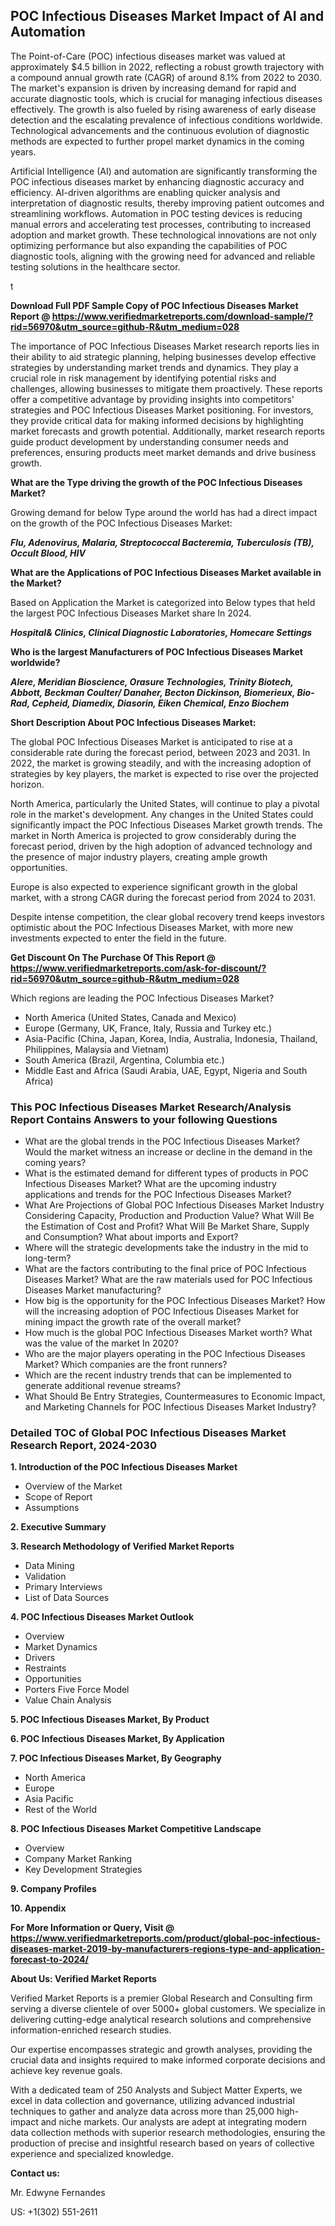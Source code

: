 <h2>POC Infectious Diseases Market Impact of AI and Automation</h2><p>The Point-of-Care (POC) infectious diseases market was valued at approximately $4.5 billion in 2022, reflecting a robust growth trajectory with a compound annual growth rate (CAGR) of around 8.1% from 2022 to 2030. The market's expansion is driven by increasing demand for rapid and accurate diagnostic tools, which is crucial for managing infectious diseases effectively. The growth is also fueled by rising awareness of early disease detection and the escalating prevalence of infectious conditions worldwide. Technological advancements and the continuous evolution of diagnostic methods are expected to further propel market dynamics in the coming years.</p><p>Artificial Intelligence (AI) and automation are significantly transforming the POC infectious diseases market by enhancing diagnostic accuracy and efficiency. AI-driven algorithms are enabling quicker analysis and interpretation of diagnostic results, thereby improving patient outcomes and streamlining workflows. Automation in POC testing devices is reducing manual errors and accelerating test processes, contributing to increased adoption and market growth. These technological innovations are not only optimizing performance but also expanding the capabilities of POC diagnostic tools, aligning with the growing need for advanced and reliable testing solutions in the healthcare sector.</p>t</p><p id="" class=""><strong>Download Full PDF Sample Copy of POC Infectious Diseases Market Report @ <a href="https://www.verifiedmarketreports.com/download-sample/?rid=56970&utm_source=github-R&utm_medium=028" target="_blank">https://www.verifiedmarketreports.com/download-sample/?rid=56970&utm_source=github-R&utm_medium=028</a></strong></p><p>The importance of&nbsp;POC Infectious Diseases Market research reports lies in their ability to aid strategic planning, helping businesses develop effective strategies by understanding market trends and dynamics. They play a crucial role in risk management by identifying potential risks and challenges, allowing businesses to mitigate them proactively. These reports offer a competitive advantage by providing insights into competitors' strategies and POC Infectious Diseases Market positioning. For investors, they provide critical data for making informed decisions by highlighting market forecasts and growth potential. Additionally, market research reports guide product development by understanding consumer needs and preferences, ensuring products meet market demands and drive business growth.</p><p><strong>What are the&nbsp;Type driving the growth of the POC Infectious Diseases Market?</strong></p><p id="" class="">Growing demand for below Type around the world has had a direct impact on the growth of the POC Infectious Diseases Market:</p><em><strong>Flu, Adenovirus, Malaria, Streptococcal Bacteremia, Tuberculosis (TB), Occult Blood, HIV</strong></em></p><strong>What are the&nbsp;Applications&nbsp;of POC Infectious Diseases Market available in the Market?</strong></p><p id="" class="">Based on Application the Market is categorized into Below types that held the largest POC Infectious Diseases Market share In 2024.</p><em><strong>Hospital& Clinics, Clinical Diagnostic Laboratories, Homecare Settings</strong></em></p><strong>Who is the largest Manufacturers of POC Infectious Diseases Market worldwide?</strong></p><p><em><strong>Alere, Meridian Bioscience, Orasure Technologies, Trinity Biotech, Abbott, Beckman Coulter/ Danaher, Becton Dickinson, Biomerieux, Bio-Rad, Cepheid, Diamedix, Diasorin, Eiken Chemical, Enzo Biochem</strong></em></p><p id="" class=""><strong>Short Description About POC Infectious Diseases Market:</strong></p><p>The global POC Infectious Diseases Market is anticipated to rise at a considerable rate during the forecast period, between 2023 and 2031. In 2022, the market is growing steadily, and with the increasing adoption of strategies by key players, the market is expected to rise over the projected horizon.</p><p>North America, particularly the United States, will continue to play a pivotal role in the market's development. Any changes in the United States could significantly impact the POC Infectious Diseases Market growth trends. The market in North America is projected to grow considerably during the forecast period, driven by the high adoption of advanced technology and the presence of major industry players, creating ample growth opportunities.</p><p>Europe is also expected to experience significant growth in the global market, with a strong CAGR during the forecast period from 2024 to 2031.</p><p>Despite intense competition, the clear global recovery trend keeps investors optimistic about the POC Infectious Diseases Market, with more new investments expected to enter the field in the future.</p><p id="" class=""><strong>Get Discount On The Purchase Of This Report @ <a href="https://www.verifiedmarketreports.com/ask-for-discount/?rid=56970&utm_source=github-R&utm_medium=028" target="_blank">https://www.verifiedmarketreports.com/ask-for-discount/?rid=56970&utm_source=github-R&utm_medium=028</a></strong></p>Which regions are leading the POC Infectious Diseases Market?</p><ul><li>North America (United States, Canada and Mexico)</li><li>Europe (Germany, UK, France, Italy, Russia and Turkey etc.)</li><li>Asia-Pacific (China, Japan, Korea, India, Australia, Indonesia, Thailand, Philippines, Malaysia and Vietnam)</li><li>South America (Brazil, Argentina, Columbia etc.)</li><li>Middle East and Africa (Saudi Arabia, UAE, Egypt, Nigeria and South Africa)</li></ul><h3 id="" class="">This POC Infectious Diseases Market Research/Analysis Report Contains Answers to your following Questions</h3><ul><li>What are the global trends in the POC Infectious Diseases Market? Would the market witness an increase or decline in the demand in the coming years?</li><li>What is the estimated demand for different types of products in POC Infectious Diseases Market? What are the upcoming industry applications and trends for the POC Infectious Diseases Market?</li><li>What Are Projections of Global POC Infectious Diseases Market Industry Considering Capacity, Production and Production Value? What Will Be the Estimation of Cost and Profit? What Will Be Market Share, Supply and Consumption? What about imports and Export?</li><li>Where will the strategic developments take the industry in the mid to long-term?</li><li>What are the factors contributing to the final price of POC Infectious Diseases Market? What are the raw materials used for POC Infectious Diseases Market manufacturing?</li><li>How big is the opportunity for the POC Infectious Diseases Market? How will the increasing adoption of POC Infectious Diseases Market for mining impact the growth rate of the overall market?</li><li>How much is the global POC Infectious Diseases Market worth? What was the value of the market In 2020?</li><li>Who are the major players operating in the POC Infectious Diseases Market? Which companies are the front runners?</li><li>Which are the recent industry trends that can be implemented to generate additional revenue streams?</li><li>What Should Be Entry Strategies, Countermeasures to Economic Impact, and Marketing Channels for POC Infectious Diseases Market Industry?</li></ul><h3 id="" class="">Detailed TOC of Global POC Infectious Diseases Market Research Report, 2024-2030</h3><p id="" class=""><strong>1. Introduction of the POC Infectious Diseases Market</strong></p><ul><li>Overview of the Market</li><li>Scope of Report</li><li>Assumptions</li></ul><p id="" class=""><strong>2. Executive Summary</strong></p><p id="" class=""><strong>3. Research Methodology of Verified Market Reports</strong></p><ul><li>Data Mining</li><li>Validation</li><li>Primary Interviews</li><li>List of Data Sources</li></ul><p id="" class=""><strong>4. POC Infectious Diseases Market Outlook</strong></p><ul><li>Overview</li><li>Market Dynamics</li><li>Drivers</li><li>Restraints</li><li>Opportunities</li><li>Porters Five Force Model</li><li>Value Chain Analysis</li></ul><p id="" class=""><strong>5. POC Infectious Diseases Market, By Product</strong></p><p id="" class=""><strong>6. POC Infectious Diseases Market, By Application</strong></p><p id="" class=""><strong>7. POC Infectious Diseases Market, By Geography</strong></p><ul><li>North America</li><li>Europe</li><li>Asia Pacific</li><li>Rest of the World</li></ul><p id="" class=""><strong>8. POC Infectious Diseases Market Competitive Landscape</strong></p><ul><li>Overview</li><li>Company Market Ranking</li><li>Key Development Strategies</li></ul><p id="" class=""><strong>9. Company Profiles</strong></p><p id="" class=""><strong>10. Appendix</strong></p><p id="" class=""><strong>For More Information or Query, Visit @ <a href="https://www.verifiedmarketreports.com/product/global-poc-infectious-diseases-market-2019-by-manufacturers-regions-type-and-application-forecast-to-2024/" target="_blank">https://www.verifiedmarketreports.com/product/global-poc-infectious-diseases-market-2019-by-manufacturers-regions-type-and-application-forecast-to-2024/</a></strong></p><p id="" class=""><strong>About Us: Verified Market Reports</strong></p><p id="" class="">Verified Market Reports is a premier Global Research and Consulting firm serving a diverse clientele of over 5000+ global customers. We specialize in delivering cutting-edge analytical research solutions and comprehensive information-enriched research studies.</p><p id="" class="">Our expertise encompasses strategic and growth analyses, providing the crucial data and insights required to make informed corporate decisions and achieve key revenue goals.</p><p id="" class="">With a dedicated team of 250 Analysts and Subject Matter Experts, we excel in data collection and governance, utilizing advanced industrial techniques to gather and analyze data across more than 25,000 high-impact and niche markets. Our analysts are adept at integrating modern data collection methods with superior research methodologies, ensuring the production of precise and insightful research based on years of collective experience and specialized knowledge.</p><p id="" class=""><strong>Contact us:</strong></p><p id="" class="">Mr. Edwyne Fernandes</p><p id="" class="">US: +1(302) 551-2611</p>